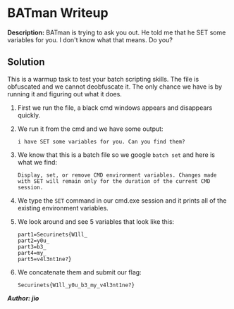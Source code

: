 # BATman Writeup
**Description:** BATman is trying to ask you out. He told me that he SET some variables for you. I don't know what that means. Do you?
## Solution

This is a warmup task to test your batch scripting skills. The file is obfuscated and we cannot deobfuscate it. The only chance we have is by running it and figuring out what it does.

 1. First we run the file, a black cmd windows appears and disappears quickly.
 2. We run it from the cmd and we have some output:

        i have SET some variables for you. Can you find them?
 3. We know that this is a batch file so we google `batch set` and here is what we find:

        Display, set, or remove CMD environment variables. Changes made with SET will remain only for the duration of the current CMD session.

 4. We type the `SET` command in our cmd.exe session and it prints all of the existing environment variables.
 5. We look around and see 5 variables that look like this:

        part1=Securinets{W1ll_
        part2=y0u_
        part3=b3_
        part4=my_
        part5=v4l3nt1ne?}
 6. We concatenate them and submit our flag:

        Securinets{W1ll_y0u_b3_my_v4l3nt1ne?}

***Author: jio***